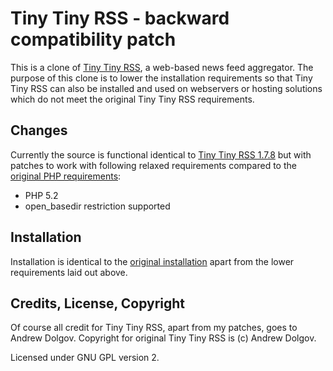 Tiny Tiny RSS - backward compatibility patch
=============

This is a clone of [Tiny Tiny RSS][1], a web-based news feed aggregator. 
The purpose of this clone is to lower the installation requirements so that 
Tiny Tiny RSS can also be installed and used on webservers or hosting
solutions which do not meet the original Tiny Tiny RSS requirements.

## Changes

Currently the source is functional identical to [Tiny Tiny RSS 1.7.8][2] but
with patches to work with following relaxed requirements compared to the 
[original PHP requirements][3]:

* PHP 5.2
* open_basedir restriction supported

## Installation

Installation is identical to the [original installation][4] apart from the lower
requirements laid out above.

## Credits, License, Copyright

Of course all credit for Tiny Tiny RSS, apart from my patches, goes to
Andrew Dolgov.
Copyright for original Tiny Tiny RSS is (c) Andrew Dolgov.

Licensed under GNU GPL version 2.

[1]: http://tt-rss.org
[2]: https://github.com/gothfox/Tiny-Tiny-RSS/tree/1.7.8
[3]: http://tt-rss.org/redmine/projects/tt-rss/wiki/PhpCompatibilityNotes
[4]: http://tt-rss.org/wiki/InstallationNotes